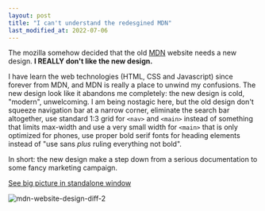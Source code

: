```yaml
---
layout: post
title: "I can't understand the redesgined MDN"
last_modified_at: 2022-07-06
---
```

<!-- This Source Code Form is subject to the terms of the Mozilla Public
   - License, v. 2.0. If a copy of the MPL was not distributed with this
   - file, You can obtain one at https://mozilla.org/MPL/2.0/. -->
The mozilla somehow decided that the old [MDN](https://developer.mozilla.org/) website needs a new design. **I REALLY don't like the new design.**

I have learn the web technologies (HTML, CSS and Javascript) since forever from MDN, and MDN is really a place to unwind my confusions. The new design look like it abandons me completely: the new design is cold, "modern", unwelcoming. I am being nostagic here, but the old design don't squeeze navigation bar at a narrow corner, eliminate the search bar altogether, use standard 1:3 grid for `<nav>` and `<main>` instead of something that limits max-width and use a very small width for `<main>` that is only optimized for phones,  use proper bold serif fonts for heading elements instead of "use sans _plus_ ruling everything not bold".

In short: the new design make a step down from a serious documentation to some fancy marketing campaign.

[See big picture in standalone window](../../../../static/2022-03-14/mdn-website-design-diff-2.png)

![mdn-website-design-diff-2](../../../../static/2022-03-14/mdn-website-design-diff-2.png)

